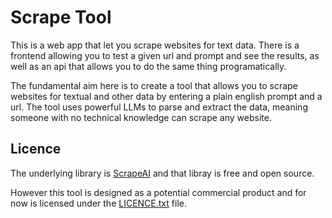 # Scrape Tool

This is a web app that let you scrape websites for text data. There is a frontend allowing you to test a given url and prompt and see the results, as well as an api that allows you to do the same thing programatically.

The fundamental aim here is to create a tool that allows you to scrape websites for textual and other data by entering a plain english prompt and a url. The tool uses powerful LLMs to parse and extract the data, meaning someone with no technical knowledge can scrape any website.

## Licence

The underlying library is [ScrapeAI](https://github.com/samredway/scrapeai) and that libray is free and open source.

However this tool is designed as a potential commercial product and for now is licensed under the [LICENCE.txt](LICENCE.txt) file.
